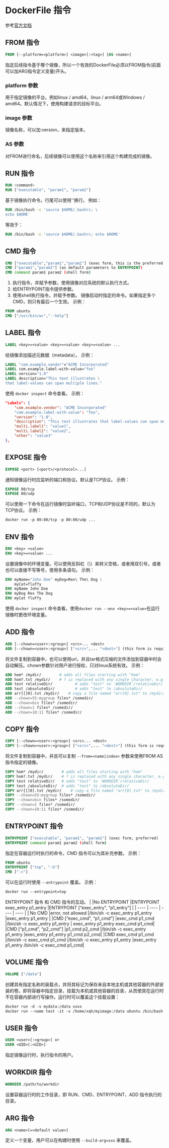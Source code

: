 # DockerFile 指令
参考[官方文档](https://docs.docker.com/engine/reference/builder/)
## FROM 指令
```DockerFile
FROM [--platform=<platform>] <image>[:<tag>] [AS <name>]
```
指定后续指令基于哪个镜像，所以一个有效的DockerFile必须以FROM指令(前面可以加ARG指令定义变量)开头。
### platform 参数
用于指定镜像的平台。例如linux / amd64，linux / arm64或Windows / amd64。默认情况下，使用构建请求的目标平台。
### image 参数
镜像名称，可以加:version，来指定版本。
### AS 参数
对FROM进行命名，后续镜像可以使用这个名称来引用这个构建完成的镜像。
## RUN 指令
```DockerFile
RUN <command>
RUN ["executable", "param1", "param2"]
```
基于镜像执行命令。行尾可以使用'\'换行。
例如：
```DockerFile
RUN /bin/bash -c 'source $HOME/.bashrc; \
echo $HOME'
```
等效于：
```DockerFile
RUN /bin/bash -c 'source $HOME/.bashrc; echo $HOME'
```
## CMD 指令
```DockerFile
CMD ["executable","param1","param2"] (exec form, this is the preferred form)
CMD ["param1","param2"] (as default parameters to ENTRYPOINT)
CMD command param1 param2 (shell form)
```
1. 执行指令，并赋予参数，使用镜像对应系统的默认执行方式。
2. 给ENTRYPOINT指令提供参数。
3. 使用shell执行指令，并赋予参数。
镜像启动时指定的命令。如果指定多个CMD，则只有最后一个生效。
示例：
```DockerFile
FROM ubuntu
CMD ["/usr/bin/wc","--help"]
```
## LABEL 指令
```DockerFile
LABEL <key>=<value> <key>=<value> <key>=<value> ...
```
给镜像添加描述元数据（metadata）。
示例：
```DockerFile
LABEL "com.example.vendor"="ACME Incorporated"
LABEL com.example.label-with-value="foo"
LABEL version="1.0"
LABEL description="This text illustrates \
that label-values can span multiple lines."
```
使用 `docker inspect` 命令查看。
示例：
```json
"Labels": {
    "com.example.vendor": "ACME Incorporated"
    "com.example.label-with-value": "foo",
    "version": "1.0",
    "description": "This text illustrates that label-values can span multiple lines.",
    "multi.label1": "value1",
    "multi.label2": "value2",
    "other": "value3"
},
```
## EXPOSE 指令
```DockerFile
EXPOSE <port> [<port>/<protocol>...]
```
通知镜像运行时应监听的端口和协议。默认是TCP协议。
示例：
```DockerFile
EXPOSE 80/tcp
EXPOSE 80/udp
```
可以使用一下命令在运行镜像时监听端口，TCP和UDP协议是不同的，默认为TCP协议。
示例：
```DockerFile
docker run -p 80:80/tcp -p 80:80/udp ...
```
## ENV 指令
```DockerFile
ENV <key> <value>
ENV <key>=<value> ...
```
设置镜像中的环境变量。可以使用反斜杠（\）来转义空格，或者用双引号。或者也可以直接不写等号，使用多条语句。
示例：
```DockerFile
ENV myName="John Doe" myDog=Rex\ The\ Dog \
    myCat=fluffy
ENV myName John Doe
ENV myDog Rex The Dog
ENV myCat fluffy
```
使用 `docker inspect` 命令查看，使用`docker run --env <key>=<value>`在运行镜像时更改环境变量。
## ADD 指令
```DockerFile
ADD [--chown=<user>:<group>] <src>... <dest>
ADD [--chown=<user>:<group>] ["<src>",... "<dest>"] (this form is required for paths containing whitespace)
```
将文件复制到容器中，也可以使用url，并且tar格式压缩的文件添加到容器中时会自动解压。chown参数针对用户进行授权，只对linux系统有效。
示例：
```DockerFile
ADD hom* /mydir/        # adds all files starting with "hom"
ADD hom?.txt /mydir/    # ? is replaced with any single character, e.g., "home.txt"
ADD test relativeDir/          # adds "test" to `WORKDIR`/relativeDir/
ADD test /absoluteDir/         # adds "test" to /absoluteDir/
ADD arr[[]0].txt /mydir/    # copy a file named "arr[0].txt" to /mydir/
ADD --chown=55:mygroup files* /somedir/
ADD --chown=bin files* /somedir/
ADD --chown=1 files* /somedir/
ADD --chown=10:11 files* /somedir/
```
## COPY 指令
```DockerFile
COPY [--chown=<user>:<group>] <src>... <dest>
COPY [--chown=<user>:<group>] ["<src>",... "<dest>"] (this form is required for paths containing whitespace)
```
将文件复制到容器中，并且可以复制 `--from=<name|index>` 参数来使用FROM AS指令指定的镜像。
```DockerFile
COPY hom* /mydir/        # adds all files starting with "hom"
COPY hom?.txt /mydir/    # ? is replaced with any single character, e.g., "home.txt"
COPY test relativeDir/   # adds "test" to `WORKDIR`/relativeDir/
COPY test /absoluteDir/  # adds "test" to /absoluteDir/
COPY arr[[]0].txt /mydir/    # copy a file named "arr[0].txt" to /mydir/
COPY --chown=55:mygroup files* /somedir/
COPY --chown=bin files* /somedir/
COPY --chown=1 files* /somedir/
COPY --chown=10:11 files* /somedir/
```
## ENTRYPOINT 指令
```DockerFile
ENTRYPOINT ["executable", "param1", "param2"] (exec form, preferred)
ENTRYPOINT command param1 param2 (shell form)
```
指定在容器运行时执行的命令，CMD 指令可以为其补充参数。
示例：
```DockerFile
FROM ubuntu
ENTRYPOINT ["top", "-b"]
CMD ["-c"]
```
可以在运行时使用 `--entrypoint` 覆盖。
示例：
```DockerFile
docker run --entrypoint=top
```
ENTRYPOINT 指令 和 CMD 指令的互动。
|  |No ENTRYPOINT 	|ENTRYPOINT exec_entry p1_entry 	|ENTRYPOINT [“exec_entry”, “p1_entry”] |
| ---- | ---- | ---- | ---- |
| No CMD 	|error, not allowed 	|/bin/sh -c exec_entry p1_entry 	|exec_entry p1_entry |
|CMD [“exec_cmd”, “p1_cmd”] 	|exec_cmd p1_cmd 	|/bin/sh -c exec_entry p1_entry |	exec_entry p1_entry exec_cmd p1_cmd|
|CMD [“p1_cmd”, “p2_cmd”] 	|p1_cmd p2_cmd 	|/bin/sh -c exec_entry p1_entry 	|exec_entry p1_entry p1_cmd p2_cmd|
|CMD exec_cmd p1_cmd 	|/bin/sh -c exec_cmd p1_cmd 	|/bin/sh -c exec_entry p1_entry 	|exec_entry p1_entry /bin/sh -c exec_cmd p1_cmd|

## VOLUME 指令

```dockerfile
VOLUME ["/data"]
```

创建具有指定名称的装载点，并将其标记为保存来自本地主机或其他容器的外部安装的卷。即将容器中指定目录，挂载为本机或其他容器的目录，从而使其在运行时不在容器内部进行写操作。运行时可以覆盖这个挂载设置：

```dockerfile
docker run -d -v mydata:/data xxxx
docker run --name test -it -v /home/xqh/myimage:/data ubuntu /bin/bash
```

## USER 指令

 ```dockerfile
USER <user>[:<group>] or
USER <UID>[:<GID>]
 ```

指定镜像运行时，执行指令的用户。

## WORKDIR 指令

```dockerfile
WORKDIR /path/to/workdir
```

设置容器运行时的工作目录，即 RUN、CMD、ENTRYPOINT、ADD 指令执行的目录。

## ARG 指令

```dockerfile
ARG <name>[=<default value>]
```

定义一个变量，用户可以在构建时使用 `--build-arg=xxx` 来覆盖。